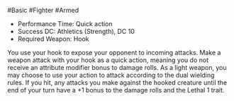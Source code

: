 #Basic #Fighter #Armed
 
- Performance Time: Quick action
- Success DC: Athletics (Strength), DC 10
- Required Weapon: Hook
 
You use your hook to expose your opponent to incoming attacks. Make a weapon attack with your hook as a quick action, meaning you do not receive an attribute modifier bonus to damage rolls. As a light weapon, you may choose to use your action to attack according to the dual wielding rules.
If you hit, any attacks you make against the hooked creature until the end of your turn have a +1 bonus to the damage rolls and the Lethal 1 trait.